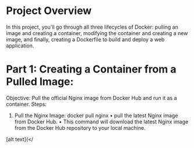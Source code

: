# Project Overview

In this project, you'll go through all three lifecycles of Docker: pulling an image and creating a container, modifying the container and creating a new image, and finally, creating a Dockerfile to build and deploy a web application.

# Part 1: Creating a Container from a Pulled Image:
Objective: Pull the official Nginx image from Docker Hub and run it as a container.
Steps: 

1. Pull the Nginx Image:
docker pull nginx
    • pull the latest Nginx image from Docker Hub.
    • This command will download the latest Nginx image from the Docker Hub repository to your local machine.

[alt text](</[](<devops-tranning/day3-docker/screen-short/1.png>)

